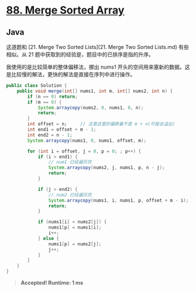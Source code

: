 # [88. Merge Sorted Array](https://leetcode.com/problems/merge-sorted-array/)

## Java

这道题和 [21. Merge Two Sorted Lists](21. Merge Two Sorted Lists.md) 有些相似。从 21 题中获取到的经验是，题目中的已排序是指的升序。

我使用的是比较简单的整体偏移法，挪出 nums1 开头的空间用来塞新的数据。这是比较慢的解法，更快的解法是直接在序列中进行操作。

```java
public class Solution {
    public void merge(int[] nums1, int m, int[] nums2, int n) {
        if (n == 0) return;
        if (m == 0) {
            System.arraycopy(nums2, 0, nums1, 0, n);
            return;
        }
        int offset = n;     // 注意这里的偏移量不是 m + n(可能会溢出)
        int end1 = offset + m - 1;
        int end2 = n - 1;
        System.arraycopy(nums1, 0, nums1, offset, m);

        for (int i = offset, j = 0, p = 0; ; p++) {
            if (i > end1) {
                // num1 已经遍历完
                System.arraycopy(nums2, j, nums1, p, n - j);
                return;
            }

            if (j > end2) {
                // num2 已经遍历完
                System.arraycopy(nums1, i, nums1, p, offset + m - i);
                return;
            }

            if (nums1[i] < nums2[j]) {
                nums1[p] = nums1[i];
                i++;
            } else {
                nums1[p] = nums2[j];
                j++;
            }
        }
    }
}
```

> **Accepted! Runtime: 1 ms**